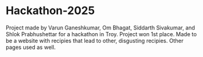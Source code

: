# Hackathon-2025
Project made by Varun Ganeshkumar, Om Bhagat, Siddarth Sivakumar, and Shlok Prabhushettar for a hackathon in Troy. Project won 1st place.
Made to be a website with recipies that lead to other, disgusting recipies. Other pages used as well. 
